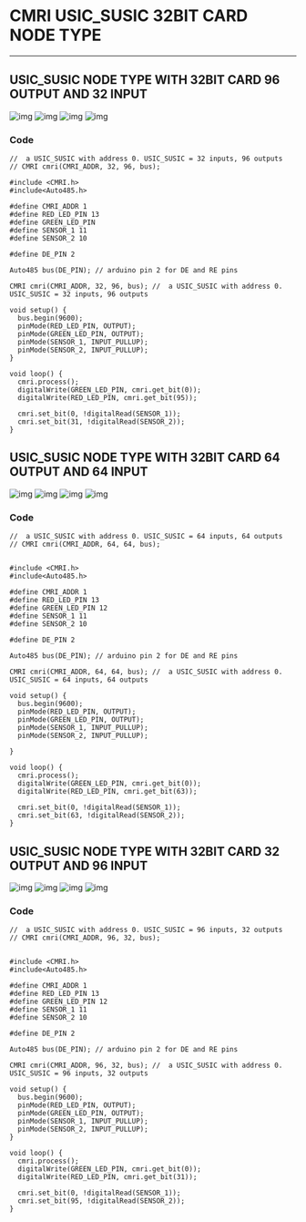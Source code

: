 # CMRI USIC_SUSIC 32BIT CARD NODE TYPE 

---- 

## USIC_SUSIC NODE TYPE WITH 32BIT CARD 96 OUTPUT AND 32 INPUT 


![img](https://github.com/adarshkumarsingh83/jmri-cmri/blob/main/APPLICATIONS/cmri-usic-susic-32bit-card/image/1-32input-96output.png)
![img](https://github.com/adarshkumarsingh83/jmri-cmri/blob/main/APPLICATIONS/cmri-usic-susic-32bit-card/image/node-32input-96output.png)
![img](https://github.com/adarshkumarsingh83/jmri-cmri/blob/main/APPLICATIONS/cmri-usic-susic-32bit-card/image/led-32input-96out.png)
![img](https://github.com/adarshkumarsingh83/jmri-cmri/blob/main/APPLICATIONS/cmri-usic-susic-32bit-card/image/sensor-32input-96out.png)

### Code 

```
//  a USIC_SUSIC with address 0. USIC_SUSIC = 32 inputs, 96 outputs
// CMRI cmri(CMRI_ADDR, 32, 96, bus); 

#include <CMRI.h>
#include<Auto485.h>

#define CMRI_ADDR 1
#define RED_LED_PIN 13
#define GREEN_LED_PIN 
#define SENSOR_1 11
#define SENSOR_2 10

#define DE_PIN 2

Auto485 bus(DE_PIN); // arduino pin 2 for DE and RE pins

CMRI cmri(CMRI_ADDR, 32, 96, bus); //  a USIC_SUSIC with address 0. USIC_SUSIC = 32 inputs, 96 outputs

void setup() {
  bus.begin(9600);
  pinMode(RED_LED_PIN, OUTPUT);
  pinMode(GREEN_LED_PIN, OUTPUT);  
  pinMode(SENSOR_1, INPUT_PULLUP);
  pinMode(SENSOR_2, INPUT_PULLUP);
}

void loop() {
  cmri.process();
  digitalWrite(GREEN_LED_PIN, cmri.get_bit(0));
  digitalWrite(RED_LED_PIN, cmri.get_bit(95));

  cmri.set_bit(0, !digitalRead(SENSOR_1));
  cmri.set_bit(31, !digitalRead(SENSOR_2));
}
```

## USIC_SUSIC NODE TYPE WITH 32BIT CARD 64 OUTPUT AND 64 INPUT 

![img](https://github.com/adarshkumarsingh83/jmri-cmri/blob/main/APPLICATIONS/cmri-usic-susic-32bit-card/image/2-64input-64-output.png)
![img](https://github.com/adarshkumarsingh83/jmri-cmri/blob/main/APPLICATIONS/cmri-usic-susic-32bit-card/image/node-64input-64output.png)
![img](https://github.com/adarshkumarsingh83/jmri-cmri/blob/main/APPLICATIONS/cmri-usic-susic-32bit-card/image/led-64input-64out.png)
![img](https://github.com/adarshkumarsingh83/jmri-cmri/blob/main/APPLICATIONS/cmri-usic-susic-32bit-card/image/sensor-64input-64out.png)

### Code 

```
//  a USIC_SUSIC with address 0. USIC_SUSIC = 64 inputs, 64 outputs
// CMRI cmri(CMRI_ADDR, 64, 64, bus); 


#include <CMRI.h>
#include<Auto485.h>

#define CMRI_ADDR 1
#define RED_LED_PIN 13
#define GREEN_LED_PIN 12
#define SENSOR_1 11
#define SENSOR_2 10

#define DE_PIN 2

Auto485 bus(DE_PIN); // arduino pin 2 for DE and RE pins

CMRI cmri(CMRI_ADDR, 64, 64, bus); //  a USIC_SUSIC with address 0. USIC_SUSIC = 64 inputs, 64 outputs

void setup() {
  bus.begin(9600);
  pinMode(RED_LED_PIN, OUTPUT);
  pinMode(GREEN_LED_PIN, OUTPUT);
  pinMode(SENSOR_1, INPUT_PULLUP);
  pinMode(SENSOR_2, INPUT_PULLUP);

}

void loop() {
  cmri.process();
  digitalWrite(GREEN_LED_PIN, cmri.get_bit(0));
  digitalWrite(RED_LED_PIN, cmri.get_bit(63));

  cmri.set_bit(0, !digitalRead(SENSOR_1));
  cmri.set_bit(63, !digitalRead(SENSOR_2));
}
```

## USIC_SUSIC NODE TYPE WITH 32BIT CARD 32 OUTPUT AND 96 INPUT 

![img](https://github.com/adarshkumarsingh83/jmri-cmri/blob/main/APPLICATIONS/cmri-usic-susic-32bit-card/image/3-96input-32-output.png)
![img](https://github.com/adarshkumarsingh83/jmri-cmri/blob/main/APPLICATIONS/cmri-usic-susic-32bit-card/image/node-96input-32output.png)
![img](https://github.com/adarshkumarsingh83/jmri-cmri/blob/main/APPLICATIONS/cmri-usic-susic-32bit-card/image/led-96input-32-outputs.png)
![img](https://github.com/adarshkumarsingh83/jmri-cmri/blob/main/APPLICATIONS/cmri-usic-susic-32bit-card/image/sensor-96input-32-output.png)


### Code 

```
//  a USIC_SUSIC with address 0. USIC_SUSIC = 96 inputs, 32 outputs
// CMRI cmri(CMRI_ADDR, 96, 32, bus); 


#include <CMRI.h>
#include<Auto485.h>

#define CMRI_ADDR 1
#define RED_LED_PIN 13
#define GREEN_LED_PIN 12
#define SENSOR_1 11
#define SENSOR_2 10

#define DE_PIN 2

Auto485 bus(DE_PIN); // arduino pin 2 for DE and RE pins

CMRI cmri(CMRI_ADDR, 96, 32, bus); //  a USIC_SUSIC with address 0. USIC_SUSIC = 96 inputs, 32 outputs

void setup() {
  bus.begin(9600);
  pinMode(RED_LED_PIN, OUTPUT);
  pinMode(GREEN_LED_PIN, OUTPUT);
  pinMode(SENSOR_1, INPUT_PULLUP);
  pinMode(SENSOR_2, INPUT_PULLUP);
}

void loop() {
  cmri.process();
  digitalWrite(GREEN_LED_PIN, cmri.get_bit(0));
  digitalWrite(RED_LED_PIN, cmri.get_bit(31));

  cmri.set_bit(0, !digitalRead(SENSOR_1));
  cmri.set_bit(95, !digitalRead(SENSOR_2));
}
```